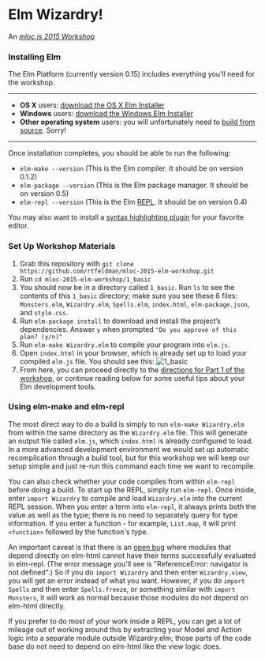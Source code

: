Elm Wizardry!
=============

An _[mloc.js 2015 Workshop](http://mloc-js.com/2015/#richard_feldman)_

### Installing Elm

The Elm Platform (currently version 0.15) includes everything you'll need for the workshop.

---

* **OS X** users: [download the OS X Elm Installer](http://install.elm-lang.org/Elm-Platform-0.15.pkg)
* **Windows** users: [download the Windows Elm Installer](http://install.elm-lang.org/Elm-Platform-0.15.exe)
* **Other operating system** users: you will unfortunately need to [build from source](http://elm-lang.org/Install.elm#build-from-source). Sorry!

---

Once installation completes, you should be able to run the following:

* `elm-make --version` (This is the Elm compiler. It should be on version 0.1.2)
* `elm-package --version` (This is the Elm package manager. It should be on version 0.5)
* `elm-repl --version` (This is the Elm [REPL](https://en.wikipedia.org/wiki/Read%E2%80%93eval%E2%80%93print_loop). It should be on version 0.4)

You may also want to install a [syntax highlighting plugin](http://elm-lang.org/Install.elm#syntax-highlighting) for your favorite editor.

### Set Up Workshop Materials

1. Grab this repository with `git clone https://github.com/rtfeldman/mloc-2015-elm-workshop.git`
2. Run `cd mloc-2015-elm-workshop/1_basic`
3. You should now be in a directory called `1_basic`. Run `ls` to see the contents of this `1_basic` directory; make sure you see these 6 files: `Monsters.elm`, `Wizardry.elm`, `Spells.elm`, `index.html`, `elm-package.json`, and `style.css`.
4. Run `elm-package install` to download and install the project’s dependencies. Answer `y` when prompted `"Do you approve of this plan? (y/n)"`
4. Run `elm-make Wizardry.elm` to compile your program into `elm.js`.
5. Open `index.html` in your browser, which is already set up to load your compiled `elm.js` file. You should see this: ![1_basic](https://cloud.githubusercontent.com/assets/1094080/8247822/0cd1fe92-1657-11e5-8754-2ba0cf6e3cb5.png)
7. From here, you can proceed directly to the [directions for Part 1 of the workshop](https://github.com/rtfeldman/lambdaconf-2015-elm-workshop/tree/master/1_basic), or continue reading below for some useful tips about your Elm development tools.


### Using elm-make and elm-repl

The most direct way to do a build is simply to run `elm-make Wizardry.elm` from within the same directory as the `Wizardry.elm` file. This will generate an output file called `elm.js`, which `index.html` is already configured to load. In a more advanced development environment we would set up automatic recompilcation through a build tool, but for this workshop we will keep our setup simple and just re-run this command each time we want to recompile.

You can also check whether your code compiles from within `elm-repl` before doing a build. To start up the REPL, simply run `elm-repl`. Once inside, enter `import Wizardry` to compile and load `Wizardry.elm` into the current REPL session. When you enter a term into `elm-repl`, it always prints both the value as well as the type; there is no need to separately query for type information. If you enter a function - for example, `List.map`, it will print `<function>` followed by the function's type.

An important caveat is that there is an [open bug](https://github.com/elm-lang/elm-repl/issues/48) where modules that depend directly on elm-html cannot have their terms successfully evaluated in elm-repl. (The error message you'll see is "ReferenceError: navigator is not defined".) So if you do `import Wizardry` and then enter `Wizardry.view`, you will get an error instead of what you want. However, if you do `import Spells` and then enter `Spells.freeze`, or something similar with `import Monsters`, it will work as normal because those modules do not depend on elm-html directly.

If you prefer to do most of your work inside a REPL, you can get a lot of mileage out of working around this by extracting your Model and Action logic into a separate module outside Wizardry.elm; those parts of the code base do not need to depend on elm-html like the view logic does.
